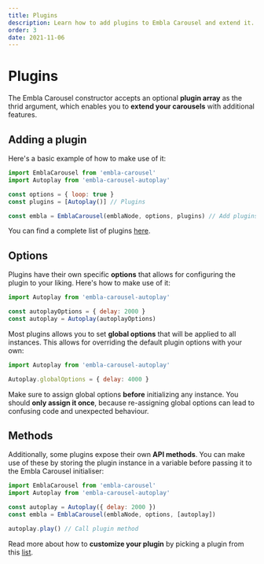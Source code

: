 ```yaml
---
title: Plugins
description: Learn how to add plugins to Embla Carousel and extend it.
order: 3
date: 2021-11-06
---
```


# Plugins

The Embla Carousel constructor accepts an optional **plugin array** as the thrid argument, which enables you to **extend your carousels** with additional features.

## Adding a plugin

Here's a basic example of how to make use of it:

```js
import EmblaCarousel from 'embla-carousel'
import Autoplay from 'embla-carousel-autoplay'

const options = { loop: true }
const plugins = [Autoplay()] // Plugins

const embla = EmblaCarousel(emblaNode, options, plugins) // Add plugins
```

You can find a complete list of plugins [here](/plugins/).

## Options

Plugins have their own specific **options** that allows for configuring the plugin to your liking. Here's how to make use of it:

```js
import Autoplay from 'embla-carousel-autoplay'

const autoplayOptions = { delay: 2000 }
const autoplay = Autoplay(autoplayOptions)
```

Most plugins allows you to set **global options** that will be applied to all instances. This allows for overriding the default plugin options with your own:

```js
import Autoplay from 'embla-carousel-autoplay'

Autoplay.globalOptions = { delay: 4000 }
```

Make sure to assign global options **before** initializing any instance. You should **only assign it once**, because re-assigning global options can lead to confusing code and unexpected behaviour.

## Methods

Additionally, some plugins expose their own **API methods**. You can make use of these by storing the plugin instance in a variable before passing it to the Embla Carousel initialiser:

```js
import EmblaCarousel from 'embla-carousel'
import Autoplay from 'embla-carousel-autoplay'

const autoplay = Autoplay({ delay: 2000 })
const embla = EmblaCarousel(emblaNode, options, [autoplay])

autoplay.play() // Call plugin method
```

Read more about how to **customize your plugin** by picking a plugin from this [list](/plugins/).
